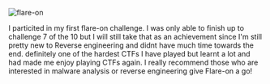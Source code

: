 ![flare-on](https://github.com/user-attachments/assets/b1f17a2e-842c-49ad-ae1f-65163fc0e506)


I particited in my first flare-on challenge. 
I was only able to finish up to challenge 7 of the 10 but I will still take that as an achievement since I'm still pretty new to Reverse engineering and didnt have much time towards the end. 
definitely one of the hardest CTFs I have played but learnt a lot and had made me enjoy playing CTFs again. I really recommend those who are interested in malware analysis or reverse engineering give Flare-on a go!
